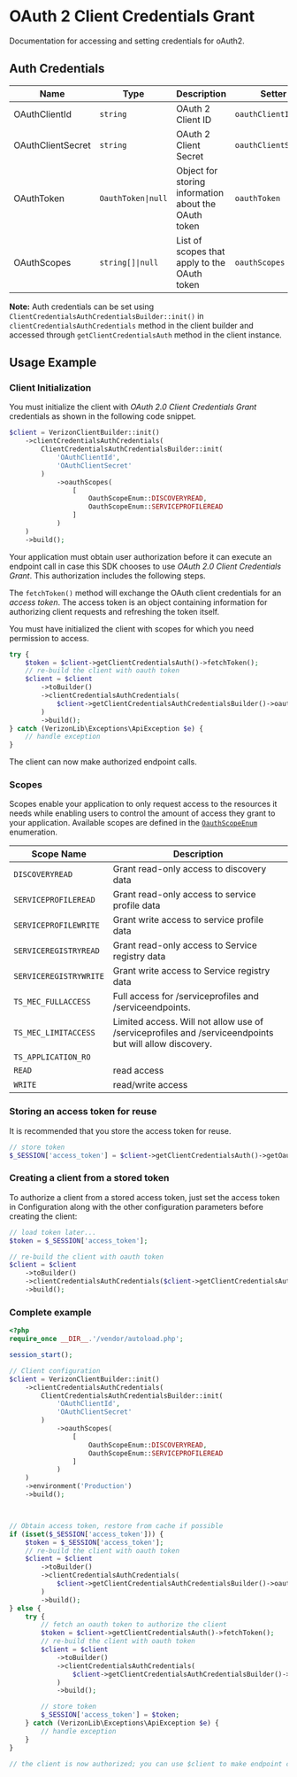 
# OAuth 2 Client Credentials Grant



Documentation for accessing and setting credentials for oAuth2.

## Auth Credentials

| Name | Type | Description | Setter | Getter |
|  --- | --- | --- | --- | --- |
| OAuthClientId | `string` | OAuth 2 Client ID | `oauthClientId` | `getOauthClientId()` |
| OAuthClientSecret | `string` | OAuth 2 Client Secret | `oauthClientSecret` | `getOauthClientSecret()` |
| OAuthToken | `OauthToken\|null` | Object for storing information about the OAuth token | `oauthToken` | `getOauthToken()` |
| OAuthScopes | `string[]\|null` | List of scopes that apply to the OAuth token | `oauthScopes` | `getOauthScopes()` |



**Note:** Auth credentials can be set using `ClientCredentialsAuthCredentialsBuilder::init()` in `clientCredentialsAuthCredentials` method in the client builder and accessed through `getClientCredentialsAuth` method in the client instance.

## Usage Example

### Client Initialization

You must initialize the client with *OAuth 2.0 Client Credentials Grant* credentials as shown in the following code snippet.

```php
$client = VerizonClientBuilder::init()
    ->clientCredentialsAuthCredentials(
        ClientCredentialsAuthCredentialsBuilder::init(
            'OAuthClientId',
            'OAuthClientSecret'
        )
            ->oauthScopes(
                [
                    OauthScopeEnum::DISCOVERYREAD,
                    OauthScopeEnum::SERVICEPROFILEREAD
                ]
            )
    )
    ->build();
```



Your application must obtain user authorization before it can execute an endpoint call in case this SDK chooses to use *OAuth 2.0 Client Credentials Grant*. This authorization includes the following steps.

The `fetchToken()` method will exchange the OAuth client credentials for an *access token*. The access token is an object containing information for authorizing client requests and refreshing the token itself.

You must have initialized the client with scopes for which you need permission to access.

```php
try {
    $token = $client->getClientCredentialsAuth()->fetchToken();
    // re-build the client with oauth token
    $client = $client
        ->toBuilder()
        ->clientCredentialsAuthCredentials(
            $client->getClientCredentialsAuthCredentialsBuilder()->oauthToken($token)
        )
        ->build();
} catch (VerizonLib\Exceptions\ApiException $e) {
    // handle exception
}
```

The client can now make authorized endpoint calls.

### Scopes

Scopes enable your application to only request access to the resources it needs while enabling users to control the amount of access they grant to your application. Available scopes are defined in the [`OauthScopeEnum`](../../doc/models/oauth-scope-enum.md) enumeration.

| Scope Name | Description |
|  --- | --- |
| `DISCOVERYREAD` | Grant read-only access to discovery data |
| `SERVICEPROFILEREAD` | Grant read-only access to service profile data |
| `SERVICEPROFILEWRITE` | Grant write access to service profile data |
| `SERVICEREGISTRYREAD` | Grant read-only access to Service registry data |
| `SERVICEREGISTRYWRITE` | Grant write access to Service registry data |
| `TS_MEC_FULLACCESS` | Full access for /serviceprofiles and /serviceendpoints. |
| `TS_MEC_LIMITACCESS` | Limited access. Will not allow use of /serviceprofiles and /serviceendpoints but will allow discovery. |
| `TS_APPLICATION_RO` |  |
| `READ` | read access |
| `WRITE` | read/write access |

### Storing an access token for reuse

It is recommended that you store the access token for reuse.

```php
// store token
$_SESSION['access_token'] = $client->getClientCredentialsAuth()->getOauthToken();
```

### Creating a client from a stored token

To authorize a client from a stored access token, just set the access token in Configuration along with the other configuration parameters before creating the client:

```php
// load token later...
$token = $_SESSION['access_token'];

// re-build the client with oauth token
$client = $client
    ->toBuilder()
    ->clientCredentialsAuthCredentials($client->getClientCredentialsAuthCredentialsBuilder()->oauthToken($token))
    ->build();
```

### Complete example



```php
<?php
require_once __DIR__.'/vendor/autoload.php';

session_start();

// Client configuration
$client = VerizonClientBuilder::init()
    ->clientCredentialsAuthCredentials(
        ClientCredentialsAuthCredentialsBuilder::init(
            'OAuthClientId',
            'OAuthClientSecret'
        )
            ->oauthScopes(
                [
                    OauthScopeEnum::DISCOVERYREAD,
                    OauthScopeEnum::SERVICEPROFILEREAD
                ]
            )
    )
    ->environment('Production')
    ->build();



// Obtain access token, restore from cache if possible
if (isset($_SESSION['access_token'])) {
    $token = $_SESSION['access_token'];
    // re-build the client with oauth token
    $client = $client
        ->toBuilder()
        ->clientCredentialsAuthCredentials(
            $client->getClientCredentialsAuthCredentialsBuilder()->oauthToken($token)
        )
        ->build();
} else {
    try {
        // fetch an oauth token to authorize the client
        $token = $client->getClientCredentialsAuth()->fetchToken();
        // re-build the client with oauth token
        $client = $client
            ->toBuilder()
            ->clientCredentialsAuthCredentials(
                $client->getClientCredentialsAuthCredentialsBuilder()->oauthToken($token)
            )
            ->build();

        // store token
        $_SESSION['access_token'] = $token;
    } catch (VerizonLib\Exceptions\ApiException $e) {
        // handle exception
    }
}

// the client is now authorized; you can use $client to make endpoint calls
```


